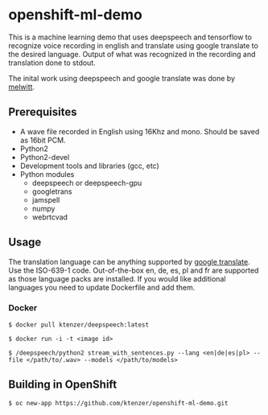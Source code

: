 # openshift-ml-demo
This is a machine learning demo that uses deepspeech and tensorflow to recognize voice recording in english and translate using google translate to the desired language. Output of what was recognized in the recording and translation done to stdout.

The inital work using deepspeech and google translate was done by [melwitt](https://github.com/melwitt/gpu-demo.git). 

## Prerequisites
* A wave file recorded in English using 16Khz and mono. Should be saved as 16bit PCM.
* Python2
* Python2-devel
* Development tools and libraries (gcc, etc)
* Python modules
  * deepspeech or deepspeech-gpu
  * googletrans
  * jamspell
  * numpy
  * webrtcvad

## Usage
The translation language can be anything supported by [google translate](https://cloud.google.com/translate/docs/languages). Use the ISO-639-1 code. Out-of-the-box en, de, es, pl and fr are supported as those language packs are installed. If you would like additional languages you need to update Dockerfile and add them.

### Docker
```
$ docker pull ktenzer/deepspeech:latest
```
```
$ docker run -i -t <image id>
```
```
$ /deepspeech/python2 stream_with_sentences.py --lang <en|de|es|pl> --file </path/to/.wav> --models </path/to/models>
```

## Building in OpenShift
```
$ oc new-app https://github.com/ktenzer/openshift-ml-demo.git
```
